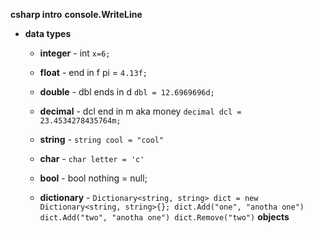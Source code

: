 **csharp intro** 
**console.WriteLine**

* **data types**
  * **integer** - int `x=6;`
  * **float** - end in f pi = `4.13f;`
  * **double** - dbl ends in d `dbl = 12.6969696d;`
  * **decimal** - dcl end in m aka money `decimal dcl = 23.4534278435764m;`
  * **string** - `string cool = "cool"`
  * **char** -  `char letter = 'c'`
  * **bool** - bool nothing = null;

  * **dictionary** - `Dictionary<string, string> dict = new Dictionary<string, string>{};
  dict.Add("one", "anotha one")
  dict.Add("two", "anotha one")
  dict.Remove("two")`
**objects**
